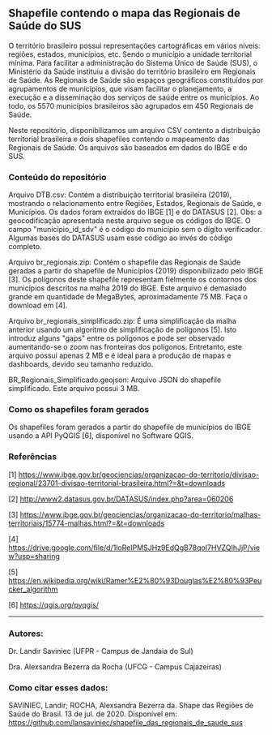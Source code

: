 ## Shapefile contendo o mapa das Regionais de Saúde do SUS

O território brasileiro possui representações cartográficas em vários níveis: regiões, estados, municípios, etc. Sendo o município a unidade territorial mínima. Para facilitar a administração do Sistema Único de Saúde (SUS), o Ministério da Saúde instituiu a divisão do território brasileiro em Regionais de Saúde. As Regionais de Saúde são espaços geográficos constituídos por agrupamentos de municípios, que visam facilitar o planejamento, a execução e a disseminação dos serviços de saúde entre os municípios. Ao todo, os 5570 municípios brasileiros são agrupados em 450 Regionais de Saúde.

Neste repositório, disponibilizamos um arquivo CSV contento a distribuição territorial brasileira e dois shapefiles contendo o mapeamento das Regionais de Saúde. Os arquivos são baseados em dados do IBGE e do SUS.


### Conteúdo do repositório

Arquivo DTB.csv: Contém a distribuição territorial brasileira (2019), mostrando o relacionamento entre Regiões, Estados, Regionais de Saúde, e Municípios. Os dados foram extraídos do IBGE [1] e do DATASUS [2]. Obs: a geocodificação apresentada neste arquivo segue os códigos do IBGE. O campo "municipio_id_sdv" é o código do município sem o dígito verificador. Algumas bases do DATASUS usam esse código ao invés do código completo.

Arquivo br_regionais.zip: Contém o shapefile das Regionais de Saúde geradas a partir do shapefile de Municípios (2019) disponibilizado pelo IBGE [3]. Os polígonos deste shapefile representam fielmente os contornos dos municípios descritos na malha 2019 do IBGE. Este arquivo é demasiado grande em quantidade de MegaBytes, aproximadamente 75 MB. Faça o download em [4]. 
 
Arquivo br_regionais_simplificado.zip: É uma simplificação da malha anterior usando um algoritmo de simplificação de polígonos [5]. Isto introduz alguns "gaps" entre os polígonos e pode ser observado aumentando-se o zoom nas fronteiras dos polígonos. Entretanto, este arquivo possui apenas 2 MB e é ideal para a produção de mapas e dashboards, devido seu tamanho reduzido.

BR_Regionais_Simplificado.geojson: Arquivo JSON do shapefile simplificado. Este arquivo possui 3 MB.


### Como os shapefiles foram gerados

Os shapefiles foram gerados a partir do shapefile de municípios do IBGE usando a API PyQGIS [6], disponível no Software QGIS.


### Referências

[1] https://www.ibge.gov.br/geociencias/organizacao-do-territorio/divisao-regional/23701-divisao-territorial-brasileira.html?=&t=downloads

[2] http://www2.datasus.gov.br/DATASUS/index.php?area=060206

[3] https://www.ibge.gov.br/geociencias/organizacao-do-territorio/malhas-territoriais/15774-malhas.html?=&t=downloads

[4] https://drive.google.com/file/d/1loReIPMSJHz9EdQgB78qoI7HVZQIhJjP/view?usp=sharing

[5] https://en.wikipedia.org/wiki/Ramer%E2%80%93Douglas%E2%80%93Peucker_algorithm

[6] https://qgis.org/pyqgis/

---

### Autores:

Dr. Landir Saviniec (UFPR - Campus de Jandaia do Sul)

Dra. Alexsandra Bezerra da Rocha (UFCG - Campus Cajazeiras)

### Como citar esses dados:

SAVINIEC, Landir; ROCHA, Alexsandra Bezerra da. Shape das Regiões de Saúde do Brasil. 13 de jul. de 2020. Disponível em: https://github.com/lansaviniec/shapefile_das_regionais_de_saude_sus

